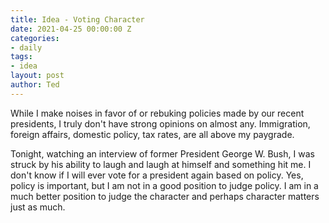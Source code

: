 ```yaml
---
title: Idea - Voting Character
date: 2021-04-25 00:00:00 Z
categories:
- daily
tags:
- idea
layout: post
author: Ted
---
```


While I make noises in favor of or rebuking policies made by our recent presidents, I truly don't have strong opinions on almost any. Immigration, foreign affairs, domestic policy, tax rates, are all above my paygrade. 

Tonight, watching an interview of former President George W. Bush, I was struck by his ability to laugh and laugh at himself and something hit me. I don't know if I will ever vote for a president again based on policy. Yes, policy is important, but I am not in a good position to judge policy. I am in a much better position to judge the character and perhaps character matters just as much. 
